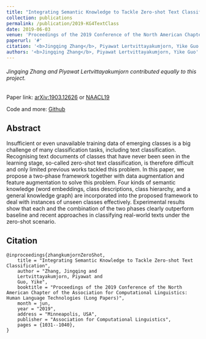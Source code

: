 ```yaml
---
title: "Integrating Semantic Knowledge to Tackle Zero-shot Text Classification"
collection: publications
permalink: /publication/2019-KG4TextClass
date: 2019-06-03
venue: 'Proceedings of the 2019 Conference of the North American Chapter of the Association for Computational Linguistics: Human Language Technologies (NAACL-HLT)'
paperurl: '#'
citation: '<b>Jingqing Zhang</b>, Piyawat Lertvittayakumjorn, Yike Guo. "Integrating Semantic Knowledge to Tackle Zero-shot Text Classification". In Proceedings of the 2019 Conference of the North American Chapter of the Association for Computational Linguistics: Human Language Technologies (NAACL-HLT), 2019.'
authors: '<b>Jingqing Zhang</b>, Piyawat Lertvittayakumjorn, Yike Guo'
---
```


###### Jingqing Zhang and Piyawat Lertvittayakumjorn contributed equally to this project.

Paper link: [arXiv:1903.12626](https://arxiv.org/abs/1903.12626) or [NAACL19](https://www.aclweb.org/anthology/N19-1108)

Code and more: [Github](https://github.com/JingqingZ/KG4ZeroShotText)

## Abstract
Insufficient or even unavailable training data of emerging classes is a big challenge of many classification tasks, including text classification.
Recognising text documents of classes that have never been seen in the learning stage, so-called zero-shot text classification, is therefore difficult and only limited previous works tackled this problem.
In this paper, we propose a two-phase framework together with data augmentation and feature augmentation to solve this problem. Four kinds of semantic knowledge (word embeddings, class descriptions, class hierarchy, and a general knowledge graph) are incorporated into the proposed framework to deal with instances of unseen classes effectively. Experimental results show that each and the combination of the two phases clearly outperform baseline and recent approaches in classifying real-world texts under the zero-shot scenario. 

## Citation
```
@inproceedings{zhangkumjornZeroShot,
    title = "Integrating Semantic Knowledge to Tackle Zero-shot Text Classification",
    author = "Zhang, Jingqing and
    Lertvittayakumjorn, Piyawat and 
    Guo, Yike",
    booktitle = "Proceedings of the 2019 Conference of the North American Chapter of the Association for Computational Linguistics: Human Language Technologies (Long Papers)",
    month = jun,
    year = "2019",
    address = "Minneapolis, USA",
    publisher = "Association for Computational Linguistics",
    pages = {1031--1040},
}
```


